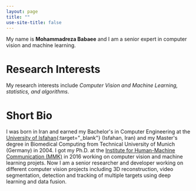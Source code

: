 ```yaml
---
layout: page
title: ""
use-site-title: false
---
```


My name is **Mohammadreza Babaee** and I am a senior expert in computer vision and machine learning.

# Research Interests
My research interests include *Computer Vision and Machine Learning, statistics, and algorithms*. 

# Short Bio
I was born in Iran and earned my Bachelor's in Computer Engineering at the [University of Isfahan](https://www.ui.ac.ir/){:target="_blank"} (Isfahan, Iran) and my Master's degree in Biomedical Computing from Technical University of Munich (Germany) in 2004. I got my Ph.D. at the [Institute for Human-Machine Communication (MMK)](https://www.mmk.ei.tum.de/en/home/) in 2016 working on computer vision and machine learning projets. Now I am a senior researcher and developer working on different computer vision projects including 3D reconstruction, video segmentation, detection and tracking of multiple targets using deep learning and data fusion.

